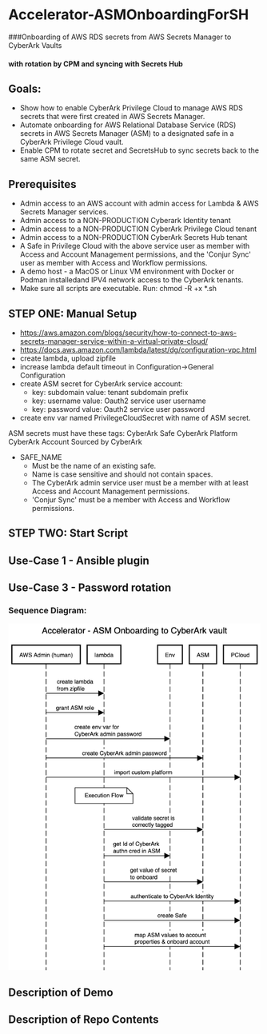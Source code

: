 # Accelerator-ASMOnboardingForSH
###Onboarding of AWS RDS secrets from AWS Secrets Manager to CyberArk Vaults
#### with rotation by CPM and syncing with Secrets Hub

## Goals:
- Show how to enable CyberArk Privilege Cloud to manage AWS RDS secrets that were first created in AWS Secrets Manager.
- Automate onboarding for AWS Relational Database Service (RDS) secrets in AWS Secrets Manager (ASM) to a designated safe in a CyberArk Privilege Cloud vault.
- Enable CPM to rotate secret and SecretsHub to sync secrets back to the same ASM secret.

## Prerequisites
 - Admin access to an AWS account with admin access for Lambda & AWS Secrets Manager services.
 - Admin access to a NON-PRODUCTION Cyberark Identity tenant
 - Admin access to a NON-PRODUCTION CyberArk Privilege Cloud tenant
 - Admin access to a NON-PRODUCTION CyberArk Secrets Hub tenant
 - A Safe in Privilege Cloud with the above service user as member with Access and Account Management permissions, and the 'Conjur Sync' user as member with Access and Workflow permissions.
 - A demo host - a MacOS or Linux VM environment with Docker or Podman installedand IPV4 network access to the CyberArk tenants.
 - Make sure all scripts are executable. Run: chmod -R +x *.sh

## STEP ONE: Manual Setup
   - https://aws.amazon.com/blogs/security/how-to-connect-to-aws-secrets-manager-service-within-a-virtual-private-cloud/
   - https://docs.aws.amazon.com/lambda/latest/dg/configuration-vpc.html
 - create lambda, upload zipfile
 - increase lambda default timeout in Configuration->General Configuration
 - create ASM secret for CyberArk service account:
   - key: subdomain
     value: tenant subdomain prefix
   - key: username
     value: Oauth2 service user username
   - key: password
     value: Oauth2 service user password
 - create env var named PrivilegeCloudSecret with name of ASM secret.

ASM secrets must have these tags:
CyberArk Safe
CyberArk Platform
CyberArk Account
Sourced by CyberArk

   - SAFE_NAME
     - Must be the name of an existing safe.
     - Name is case sensitive and should not contain spaces.
     - The CyberArk admin service user must be a member with at least Access and Account Management permissions.
     - 'Conjur Sync' must be a member with Access and Workflow permissions.

## STEP TWO: Start Script

## Use-Case 1 - Ansible plugin

## Use-Case 3 - Password rotation

### Sequence Diagram:
![Onboarding Workflow](https://github.com/conjurdemos/Accelerator-ASMOnboardingForSH/blob/main/Onboarding-Workflow.png?raw=true)

## Description of Demo

## Description of Repo Contents
